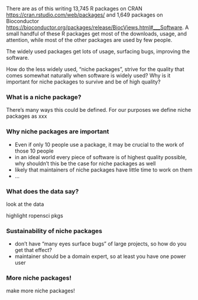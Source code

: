 There are as of this writing 13,745 R packages on CRAN
<a href="https://cran.rstudio.com/web/packages/" class="uri">https://cran.rstudio.com/web/packages/</a>
and 1,649 packages on Bioconductor
<a href="https://bioconductor.org/packages/release/BiocViews.html#___Software" class="uri">https://bioconductor.org/packages/release/BiocViews.html#___Software</a>.
A small handful of these R packages get most of the downloads, usage,
and attention, while most of the other packages are used by few people.

The widely used packages get lots of usage, surfacing bugs, improving
the software.

How do the less widely used, “niche packages”, strive for the quality
that comes somewhat naturally when software is widely used? Why is it
important for niche packages to survive and be of high quality?

### What is a niche package?

There’s many ways this could be defined. For our purposes we define
niche packages as xxx

### Why niche packages are important

-   Even if only 10 people use a package, it may be crucial to the work
    of those 10 people
-   in an ideal world every piece of software is of highest quality
    possible, why shouldn’t this be the case for niche packages as well
-   likely that maintainers of niche packages have little time to work
    on them
-   …

### What does the data say?

look at the data

highlight ropensci pkgs

### Sustainability of niche packages

-   don’t have “many eyes surface bugs” of large projects, so how do you
    get that effect?
-   maintainer should be a domain expert, so at least you have one power
    user

### More niche packages!

make more niche packages!

